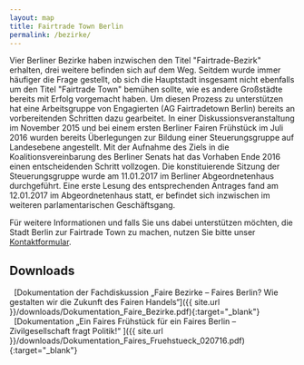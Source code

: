 ```yaml
---
layout: map
title: Fairtrade Town Berlin
permalink: /bezirke/
---
```


Vier Berliner Bezirke haben inzwischen den Titel "Fairtrade-Bezirk" erhalten, drei weitere befinden sich auf dem Weg. Seitdem wurde immer häufiger die Frage gestellt, ob sich die Hauptstadt insgesamt nicht ebenfalls um den Titel "Fairtrade Town" bemühen sollte, wie es andere Großstädte bereits mit Erfolg vorgemacht haben. Um diesen Prozess zu unterstützen hat eine Arbeitsgruppe von Engagierten (AG Fairtradetown Berlin) bereits an vorbereitenden Schritten dazu gearbeitet. In einer Diskussionsveranstaltung im November 2015 und bei einem ersten Berliner Fairen Frühstück im Juli 2016 wurden bereits Überlegungen zur Bildung einer Steuerungsgruppe auf Landesebene angestellt. Mit der Aufnahme des Ziels in die Koalitionsvereinbarung des Berliner Senats hat das Vorhaben Ende 2016 einen entscheidenden Schritt vollzogen. Die konstituierende Sitzung der Steuerungsgruppe wurde am 11.01.2017 im Berliner Abgeordnetenhaus durchgeführt. Eine erste Lesung des entsprechenden Antrages fand am 12.01.2017 im Abgeordnetenhaus statt, er befindet sich inzwischen im weiteren parlamentarischen Geschäftsgang.

Für weitere Informationen und falls Sie uns dabei unterstützen möchten, die Stadt Berlin zur Fairtrade Town zu machen, nutzen Sie bitte unser [Kontaktformular]({{site.baseurl}}/kontakt).

## Downloads
<i class='fa fa-download fa-fw'></i>&nbsp;&nbsp;[Dokumentation der Fachdiskussion „Faire Bezirke – Faires Berlin? Wie
gestalten wir die Zukunft des Fairen Handels“]({{ site.url }}/downloads/Dokumentation_Faire_Bezirke.pdf){:target="_blank"}<br />
<i class='fa fa-download fa-fw'></i>&nbsp;&nbsp;[Dokumentation „Ein Faires Frühstück für ein Faires Berlin –
Zivilgesellschaft fragt Politik!“ ]({{ site.url }}/downloads/Dokumentation_Faires_Fruehstueck_020716.pdf){:target="_blank"}



